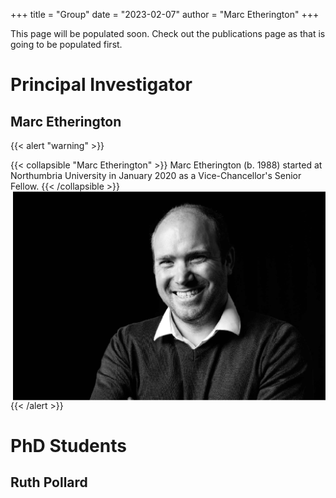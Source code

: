 +++
title = "Group"
date = "2023-02-07"
author = "Marc Etherington"
+++


This page will be populated soon. Check out the publications page as that is going to be populated first.

# Principal Investigator

## Marc Etherington

{{< alert "warning" >}}

{{< collapsible "Marc Etherington" >}}
Marc Etherington (b. 1988) started at Northumbria University in January 2020 as a Vice-Chancellor's Senior Fellow.
<img src="https://github.com/marc-k-etherington/marc-k-etherington.github.io/blob/main/content/images/group/TOT_Marc.jpg?raw=true" alt="Marc" width="500" height="auto" style="float:right">
{{< /collapsible >}}


{{< /alert >}}

     


# PhD Students

## Ruth Pollard
